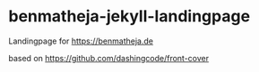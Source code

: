 # benmatheja-jekyll-landingpage
Landingpage for https://benmatheja.de

based on https://github.com/dashingcode/front-cover




